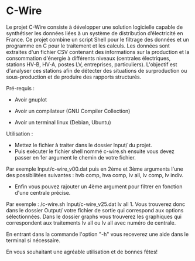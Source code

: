 # C-Wire

Le projet C-Wire consiste à développer une solution logicielle capable de synthétiser les données liées à un système de distribution d’électricité en France.
Ce projet combine un script Shell pour le filtrage des données et un programme en C pour le traitement et les calculs.
Les données sont extraites d'un fichier CSV contenant des informations sur la production et la consommation d'énergie à différents niveaux (centrales électriques, stations HV-B, HV-A, postes LV, entreprises, particuliers).
L'objectif est d'analyser ces stations afin de détecter des situations de surproduction ou sous-production et de produire des rapports structurés.


Pré-requis : 

- Avoir gnuplot 

- Avoir un compilateur (GNU Compiler Collection)

- Avoir un terminal linux (Debian, Ubuntu)


Utilisation : 

- Mettez le fichier à traiter dans le dossier Input/ du projet.
- Puis exécuter le fichier shell nommé c-wire.sh ensuite vous devez passer en 1er argument le chemin de votre fichier.

Par exemple Input/c-wire_v00.dat puis en 2ème et 3ème arguments l'une des possibilitées suivantes : hvb comp, hva comp, lv all, lv comp, lv indiv.
- Enfin vous pouvez rajouter un 4ème argument pour filtrer en fonction d'une centrale précise.

Par exemple : /c-wire.sh Input/c-wire_v25.dat lv all 1.
Vous trouverez donc dans le dossier Output/ votre fichier de sortie qui correspond aux options sélectionnées.
Dans le dossier graphs vous trouverez les graphiques qui correspondent aux traitements lv all ou lv all avec numéro de centrale.

En entrant dans la commande l'option "-h" vous receverez une aide dans le terminal si nécessaire.


En vous souhaitant une agréable utilisation et de bonnes fêtes!
